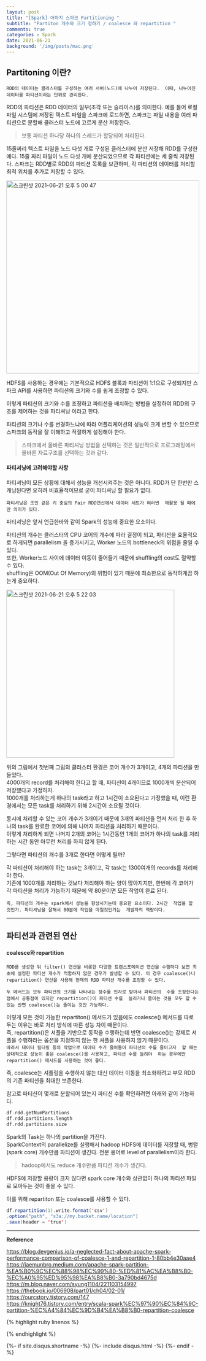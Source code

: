 ```yaml
---
layout: post
title: "[Spark] 아파치 스파크 Partitioning "
subtitle: "Partiton 개수와 크기 정하기 / coalesce 와 repartition "    
comments: true
categories : Spark
date: 2021-06-21
background: '/img/posts/mac.png'
---
```


## Partitoning 이란?   

`RDD의 데이터는 클러스터를 구성하는 여러 서버(노드)에 나누어 저장된다. 
이때, 나누어진 데이터를 파티션이라는 단위로 관리한다.`   

RDD의 파티션은 RDD 데이터의 일부(조각 또는 슬라이스)를 의미한다. 예를 들어 
로컬 파일 시스템에 저장된 텍스트 파일을 스파크에 로드하면, 스파크는 파일 내용을 
여러 파티션으로 분할해 클러스터 노드에 고르게 분산 저장한다.  

> 보통 파티션 하나당 하나의 스레드가 할당되어 처리된다.    

15줄짜리 텍스트 파일을 노드 다섯 개로 구성된 클러스터에 분산 저장해 
RDD를 구성한 예다. 15줄 짜리 파일이 노드 다섯 개에 분산되었으므로 
각 파티션에는 세 줄씩 저장된다. 스파크는 RDD별로 RDD의 파티션 목록을 
보관하며, 각 파티션의 데이터를 처리할 최적 위치를 추가로 저장할 수 있다.   

<img width="503" alt="스크린샷 2021-06-21 오후 5 00 47" src="https://user-images.githubusercontent.com/26623547/122727873-7b534b00-d2b2-11eb-869c-24218ec2fa60.png">    


HDFS를 사용하는 경우에는 기본적으로 HDFS 블록과 파티션이 1:1으로 
구성되지만 스파크 API를 사용하면 파티션의 크기와 수를 쉽게 
조정할 수 있다.   

이렇게 파티션의 크기와 수를 조정하고 파티션을 배치하는 방법을 
설정하여 RDD의 구조를 제어하는 것을 파티셔닝 이라고 한다.   

파티션의 크기나 수를 변경하느냐에 따라 어플리케이션의 성능이 
크게 변할 수 있으므로 스파크의 동작을 잘 이해하고 적절하게 
설정해야 한다.   

> 스파크에서 올바른 파티셔닝 방법을 선택하는 것은 일반적으로 프로그래밍에서 올바른 
자료구조를 선택하는 것과 같다.   

#### 파티셔닝에 고려해야할 사항   

파티셔닝이 모든 상황에 대해서 성능을 개선시켜주는 것은 아니다. RDD가 
단 한번만 스캐닝된다면 오히려 비효율적이므로 굳이 파티셔닝 할 필요가 없다.   

`파티셔닝은 조인 같은 키 중심의 Pair RDD연산에서 데이터 세트가 여러번 
재활용 될 때에만 의미가 있다.`   

파티셔닝은 앞서 언급한바와 같이 Spark의 성능에 
중요한 요소이다.    

파티션의 개수는 클러스터의 CPU 코어의 개수에 따라 결정이 되고, 
    파티션을 효율적으로 하게되면 parallelism 을 증가시키고, 
    Worker 노드의 bottleneck의 위험을 줄일 수 있다.    
또한, Worker노드 사이에 데이터 이동이 줄어들기 때문에 shuffling의 
cost도 절약할 수 있다.    
shuffling은 OOM(Out Of Memory)의 위험이 있기 때문에 최소한으로 동작하게끔 
하는게 중요하다.   

<img width="438" alt="스크린샷 2021-06-21 오후 5 22 03" src="https://user-images.githubusercontent.com/26623547/122730495-3da3f180-d2b5-11eb-9db9-f24c83d7797f.png">    

위의 그림에서 첫번째 그림의 클러스터 환경은 코어 개수가 3개이고, 4개의 
파티션을 만들었다.    
4000개의 record를 처리해야 한다고 할 때, 파티션이 4개이므로 1000개씩 분산되어 
저장했다고 가정하자.   
1000개를 처리하는게 하나의 task라고 하고 1시간이 소요된다고 가정했을 때, 
    이런 환경에서는 모든 task를 처리하기 위해 2시간이 소요될 것이다.   

동시에 처리할 수 있는 코어 개수가 3개이기 때문에 3개의 파티션을 먼저 처리 한 후 
하나의 task를 완료한 코어에 의해 나머지 파티션을 처리하기 때문이다.   
이렇게 처리하게 되면 나머지 2개의 코어는 1시간동안 1개의 코어가 하나의 
task를 처리하는 시간 동안 아무런 처리를 하지 않게 된다.   

그렇다면 파티션의 개수를 3개로 한다면 어떻게 될까?   

각 파티션이 처리해야 하는 task는 3개이고, 각 task는 1300여개의 records를 
처리해야 한다.    
기존에 1000개를 처리하는 것보다 처리해야 하는 양이 많아지지만, 한번에 
각 코어가 각 파티션을 처리가 가능하기 때문에 약 80분이면 모든 작업이 
완료 된다.   

`즉, 파티션의 개수는 spark에서 성능을 향상시키는데 중요한 요소이다. 2시간 
작업을 할 것인가. 파티셔닝을 잘해서 80분에 작업을 마칠것인가는 
개발자의 역량이다.`    

- - - 

## 파티션과 관련된 연산

#### coalesce와 repartition

`RDD를 생성한 뒤 filter() 연산을 비롯한 다양한 트랜스포메이션 연산을
수행하다 보면 최초에 설정한 파티션 개수가 적합하지 않은 경우가
발생할 수 있다. 이 경우 coalesce()나 repartition() 연산을
사용해 현재의 RDD 파티션 개수를 조정할 수 있다.`

`두 메서드는 모두 파티션의 크기를 나타내는 정수를 인자로 받아서 파티션의 
수를 조정한다는 점에서 공통점이 있지만 repartition()이 파티션 수를 
늘리거나 줄이는 것을 모두 할 수 있는 반면 coalesce()는 줄이는 것만 가능하다.`   

이렇게 모든 것이 가능한 repartiton() 메서드가 있음에도 coalesce() 메서드를 
따로 두는 이유는 바로 처리 방식에 따른 성능 차이 때문이다.   
즉, repartition()은 셔플을 기반으로 동작을 수행하는데 반면 coalesce()는 
강제로 셔플을 수행하라는 옵션을 지정하지 않는 한 셔플을 사용하지 않기 
때문이다.    
`따라서 데이터 필터링 등의 작업으로 데이터 수가 줄어들어 파티션의 수를 줄이고자 
할 때는 상대적으로 성능이 좋은 coalesce()를 사용하고, 파티션 수를 늘려야 
하는 경우에만 repartition() 메서드를 사용하는 것이 좋다.`    

즉, coalesce는 셔플링을 수행하지 않는 대신 데이터 이동을 최소화하려고 부모 RDD의 
기존 파티션을 최대한 보존한다.    

참고로 파티션이 몇개로 분할되어 있는지 파티션 수를 확인하려면 아래와 같이 가능하다.   

```scala
df.rdd.getNumPartitions   
df.rdd.partitions.length   
df.rdd.partitions.size   
```



Spark의 Task는 하나의 partition을 가진다.   
SparkContext의 parallelize를 실행해서 hadoop HDFS에 데이터를 저장할 때, 
    병렬(spark core) 개수만큼 파티션이 생긴다. 전문 용어로 level of parallelism이라 한다.    

> hadoop에서도 reduce 개수만큼 파티션 개수가 생긴다.   

HDFS에 저장할 용량이 크지 않다면 spark core 개수와 상관없이 하나의 
파티션 파일로 모아두는 것이 좋을 수 있다.   

이를 위해 repartiton 또는 coalesce를 사용할 수 있다.    

```scala
df.repartition(1).write.format('csv')
.option("path", "s3a://my.bucket.name/location")
.save(header = 'true')
```



- - - 

**Reference**    

<https://blog.devgenius.io/a-neglected-fact-about-apache-spark-performance-comparison-of-coalesce-1-and-repartition-1-80bb4e30aae4>   
<https://jaemunbro.medium.com/apache-spark-partition-%EA%B0%9C%EC%88%98%EC%99%80-%ED%81%AC%EA%B8%B0-%EC%A0%95%ED%95%98%EA%B8%B0-3a790bd4675d>   
<https://m.blog.naver.com/syung1104/221103154997>    
<https://thebook.io/006908/part01/ch04/02-01/>   
<https://ourcstory.tistory.com/147>    
<https://knight76.tistory.com/entry/scala-spark%EC%97%90%EC%84%9C-partition-%EC%A4%84%EC%9D%B4%EA%B8%B0-repartition-coalesce>   

{% highlight ruby linenos %}

{% endhighlight %}


{%- if site.disqus.shortname -%}
    {%- include disqus.html -%}
{%- endif -%}

